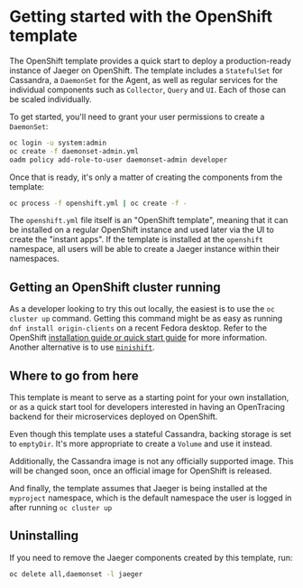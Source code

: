# Getting started with the OpenShift template

The OpenShift template provides a quick start to deploy a production-ready instance of Jaeger on OpenShift.
The template includes a `StatefulSet` for Cassandra, a `DaemonSet` for the Agent, as well as regular services
for the individual components such as `Collector`, `Query` and `UI`. Each of those can be scaled individually.

To get started, you'll need to grant your user permissions to create a `DaemonSet`:

```bash
oc login -u system:admin
oc create -f daemonset-admin.yml
oadm policy add-role-to-user daemonset-admin developer
```

Once that is ready, it's only a matter of creating the components from the template:
```bash
oc process -f openshift.yml | oc create -f -
```

The `openshift.yml` file itself is an "OpenShift template", meaning that it can be installed on a regular
OpenShift instance and used later via the UI to create the "instant apps". If the template is installed at
the `openshift` namespace, all users will be able to create a Jaeger instance within their namespaces.

## Getting an OpenShift cluster running

As a developer looking to try this out locally, the easiest is to use the `oc cluster up` command. Getting
this command might be as easy as running `dnf install origin-clients` on a recent Fedora desktop. Refer to
the OpenShift [installation guide or quick start guide](https://install.openshift.com/) for more information. 
Another alternative is to use [`minishift`](https://github.com/minishift/minishift).

## Where to go from here

This template is meant to serve as a starting point for your own installation, or as a quick start tool
for developers interested in having an OpenTracing backend for their microservices deployed on OpenShift.

Even though this template uses a stateful Cassandra, backing storage is set to `emptyDir`. It's more 
appropriate to create a `Volume` and use it instead. 
 
Additionally, the Cassandra image is not any officially supported image. This will be changed soon, once
an official image for OpenShift is released.

And finally, the template assumes that Jaeger is being installed at the `myproject` namespace, which is the
default namespace the user is logged in after running `oc cluster up`

## Uninstalling

If you need to remove the Jaeger components created by this template, run:

```bash
oc delete all,daemonset -l jaeger
```